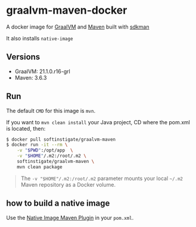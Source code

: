 # graalvm-maven-docker

A docker image for [GraalVM](https://graalvm.org) and [Maven](https://maven.apache.org) built with [sdkman](https://sdkman.io)

It also installs `native-image`

## Versions ##

- GraalVM: 21.1.0.r16-grl
- Maven: 3.6.3

## Run ##

The default `CMD` for this image is `mvn`.

If you want to `mvn clean install` your Java project, CD where the pom.xml is located, then:

```bash
$ docker pull softinstigate/graalvm-maven
$ docker run -it --rm \
    -v "$PWD":/opt/app  \
    -v "$HOME"/.m2:/root/.m2 \
    softinstigate/graalvm-maven \
    mvn clean package
```

> The `-v "$HOME"/.m2:/root/.m2` parameter mounts your local `~/.m2` Maven repository as a Docker volume.

## how to build a native image

Use the [Native Image Maven Plugin](https://www.graalvm.org/reference-manual/native-image/NativeImageMavenPlugin/) in your `pom.xml`.